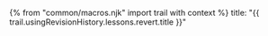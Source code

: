 {% from "common/macros.njk" import trail with context %}
<frontmatter>
title: "{{ trail.usingRevisionHistory.lessons.revert.title }}"
</frontmatter>

<include src="unit-inPage-asFlat.md" boilerplate />